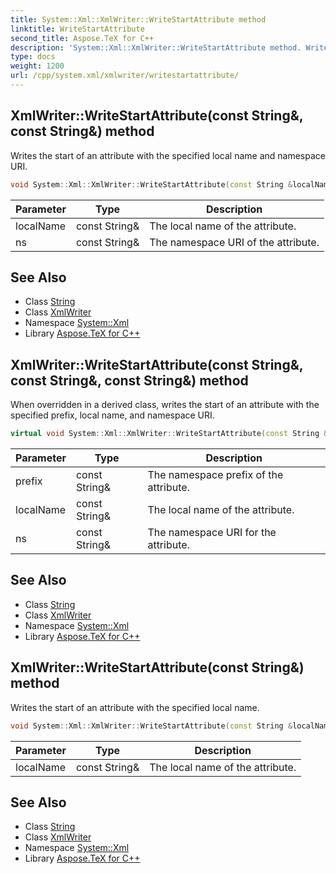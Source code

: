 ```yaml
---
title: System::Xml::XmlWriter::WriteStartAttribute method
linktitle: WriteStartAttribute
second_title: Aspose.TeX for C++
description: 'System::Xml::XmlWriter::WriteStartAttribute method. Writes the start of an attribute with the specified local name and namespace URI in C++.'
type: docs
weight: 1200
url: /cpp/system.xml/xmlwriter/writestartattribute/
---
```

## XmlWriter::WriteStartAttribute(const String\&, const String\&) method


Writes the start of an attribute with the specified local name and namespace URI.

```cpp
void System::Xml::XmlWriter::WriteStartAttribute(const String &localName, const String &ns)
```


| Parameter | Type | Description |
| --- | --- | --- |
| localName | const String\& | The local name of the attribute. |
| ns | const String\& | The namespace URI of the attribute. |

## See Also

* Class [String](../../../system/string/)
* Class [XmlWriter](../)
* Namespace [System::Xml](../../)
* Library [Aspose.TeX for C++](../../../)
## XmlWriter::WriteStartAttribute(const String\&, const String\&, const String\&) method


When overridden in a derived class, writes the start of an attribute with the specified prefix, local name, and namespace URI.

```cpp
virtual void System::Xml::XmlWriter::WriteStartAttribute(const String &prefix, const String &localName, const String &ns)=0
```


| Parameter | Type | Description |
| --- | --- | --- |
| prefix | const String\& | The namespace prefix of the attribute. |
| localName | const String\& | The local name of the attribute. |
| ns | const String\& | The namespace URI for the attribute. |

## See Also

* Class [String](../../../system/string/)
* Class [XmlWriter](../)
* Namespace [System::Xml](../../)
* Library [Aspose.TeX for C++](../../../)
## XmlWriter::WriteStartAttribute(const String\&) method


Writes the start of an attribute with the specified local name.

```cpp
void System::Xml::XmlWriter::WriteStartAttribute(const String &localName)
```


| Parameter | Type | Description |
| --- | --- | --- |
| localName | const String\& | The local name of the attribute. |

## See Also

* Class [String](../../../system/string/)
* Class [XmlWriter](../)
* Namespace [System::Xml](../../)
* Library [Aspose.TeX for C++](../../../)
